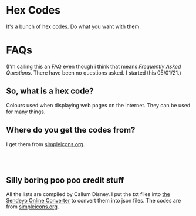 # Hex Codes
It's a bunch of hex codes. Do what you want with them.

# FAQs
(I'm calling this an FAQ even though i think that means *Frequently Asked Questions*. There have been no questions asked. I started this 05/01/21.)

## So, what is a hex code?
Colours used when displaying web pages on the internet. They can be used for many things.

## Where do you get the codes from?
I get them from [simpleicons.org](https://simpleicons.org/).

<br><br>
## Silly boring poo poo credit stuff
All the lists are compiled by Callum Disney. I put the txt files into [the Sendeyo Online Converter](https://sendeyo.com/onlineconverter/en/image-jpeg/file) to convert them into json files. The codes are from [simpleicons.org](https://simpleicons.org/).
